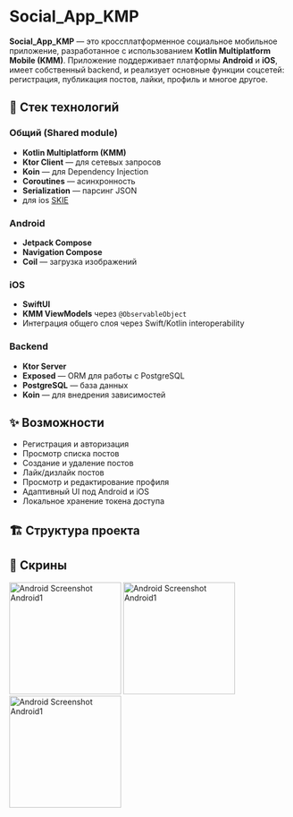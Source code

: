 # Social_App_KMP

**Social_App_KMP** — это кроссплатформенное социальное мобильное приложение, разработанное с использованием **Kotlin Multiplatform Mobile (KMM)**. 
Приложение поддерживает платформы **Android** и **iOS**, имеет собственный backend, и реализует основные функции соцсетей: регистрация, публикация постов, лайки, профиль и многое другое.

## 🔧 Стек технологий

### Общий (Shared module)
- **Kotlin Multiplatform (KMM)**
- **Ktor Client** — для сетевых запросов
- **Koin** — для Dependency Injection
- **Coroutines** — асинхронность
- **Serialization** — парсинг JSON
- для ios [SKIE](https://skie.touchlab.co/intro) 

### Android
- **Jetpack Compose**
- **Navigation Compose**
- **Coil** — загрузка изображений

### iOS
- **SwiftUI**
- **KMM ViewModels** через `@ObservableObject`
- Интеграция общего слоя через Swift/Kotlin interoperability



### Backend
- **Ktor Server**
- **Exposed** — ORM для работы с PostgreSQL
- **PostgreSQL** — база данных
- **Koin** — для внедрения зависимостей

## ✨ Возможности
- Регистрация и авторизация
- Просмотр списка постов
- Создание и удаление постов
- Лайк/дизлайк постов
- Просмотр и редактирование профиля
- Адаптивный UI под Android и iOS
- Локальное хранение токена доступа

## 🏗️ Структура проекта


## 🌄 Скрины 
<img src="https://github.com/user-attachments/assets/04ee30b9-d8bf-46b2-a9dd-f50615a0bd15" alt="Android Screenshot Android1" width="200" />
<img src="https://github.com/user-attachments/assets/bb44735d-a55b-42a7-b402-89cf5fd0b4f2" alt="Android Screenshot Android1" width="200" />
<img src="" alt="Android Screenshot Android1" width="200" />


